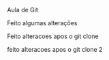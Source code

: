 Aula de Git

Feito algumas alterações

Feito alteracoes apos o git clone

feito alteracoes apos o git clone 2

